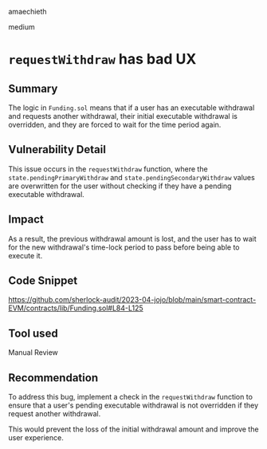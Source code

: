 amaechieth

medium

# `requestWithdraw` has bad UX

## Summary

The logic in `Funding.sol` means that if a user has an executable withdrawal and requests another withdrawal, their initial executable withdrawal is overridden, and they are forced to wait for the time period again.

## Vulnerability Detail

This issue occurs in the `requestWithdraw` function, where the `state.pendingPrimaryWithdraw` and `state.pendingSecondaryWithdraw` values are overwritten for the user without checking if they have a pending executable withdrawal.

## Impact

As a result, the previous withdrawal amount is lost, and the user has to wait for the new withdrawal's time-lock period to pass before being able to execute it.

## Code Snippet

https://github.com/sherlock-audit/2023-04-jojo/blob/main/smart-contract-EVM/contracts/lib/Funding.sol#L84-L125

## Tool used

Manual Review

## Recommendation

To address this bug, implement a check in the `requestWithdraw` function to ensure that a user's pending executable withdrawal is not overridden if they request another withdrawal. 

This would prevent the loss of the initial withdrawal amount and improve the user experience.
